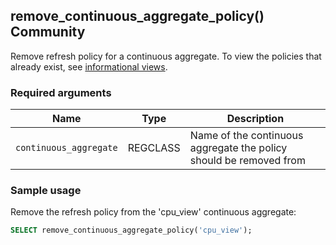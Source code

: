 ## remove_continuous_aggregate_policy() <tag type="community">Community</tag> 
Remove refresh policy for a continuous aggregate. To view the policies that
already exist, see [informational views][informational-views].

### Required arguments

|Name|Type|Description|
|---|---|---|
| `continuous_aggregate` | REGCLASS | Name of the continuous aggregate the policy should be removed from |

### Sample usage 
Remove the refresh policy from the 'cpu_view' continuous aggregate:
``` sql
SELECT remove_continuous_aggregate_policy('cpu_view');
```
[informational-views]: /api/:currentVersion:/informational-views/jobs/